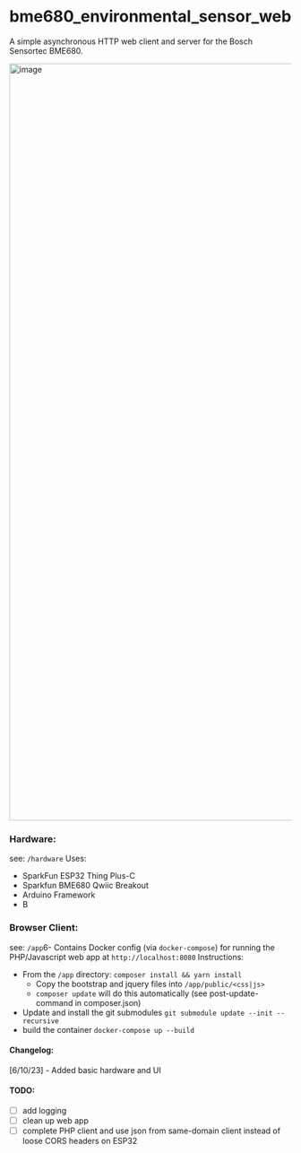 # bme680_environmental_sensor_web

A simple asynchronous HTTP web client and server for the Bosch Sensortec BME680.

<img width="1351" alt="image" src="https://github.com/angorb/bme680_environmental_sensor_web/assets/17731071/9424280f-1c55-4c76-88a7-505015b74912">

### Hardware:
see: `/hardware`
Uses:
- SparkFun ESP32 Thing Plus-C
- Sparkfun BME680 Qwiic Breakout
- Arduino Framework
- B

### Browser Client:
see: `/app`6-
Contains Docker config (via `docker-compose`) for running the PHP/Javascript web app at `http://localhost:8080`
Instructions:
- From the `/app` directory: `composer install && yarn install`
  - Copy the bootstrap and jquery files into `/app/public/<css|js>`
  - `composer update` will do this automatically (see post-update-command in composer.json)
- Update and install the git submodules `git submodule update --init --recursive`
- build the container `docker-compose up --build`

#### Changelog:
[6/10/23] - Added basic hardware and UI

#### TODO:
- [ ] add logging
- [ ] clean up web app
- [ ] complete PHP client and use json from same-domain client instead of loose CORS headers on ESP32